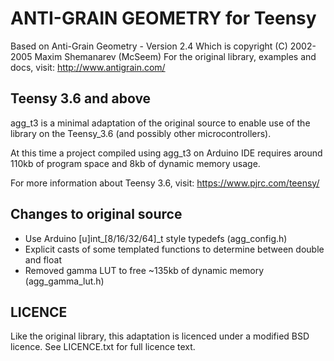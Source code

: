 # ANTI-GRAIN GEOMETRY for Teensy

Based on Anti-Grain Geometry - Version 2.4
Which is copyright (C) 2002-2005 Maxim Shemanarev (McSeem)
For the original library, examples and docs, visit:
http://www.antigrain.com/

## Teensy 3.6 and above
agg_t3 is a minimal adaptation of the original source to enable use of the library on the Teensy_3.6 (and possibly other microcontrollers).

At this time a project compiled using agg_t3 on Arduino IDE requires around 110kb of program space and 8kb of dynamic memory usage.

For more information about Teensy 3.6, visit:
https://www.pjrc.com/teensy/

## Changes to original source
- Use Arduino [u]int_[8/16/32/64]_t style typedefs (agg_config.h)
- Explicit casts of some templated functions to determine between double and float
- Removed gamma LUT to free ~135kb of dynamic memory (agg_gamma_lut.h)

## LICENCE
Like the original library, this adaptation is licenced under a modified BSD licence.
See LICENCE.txt for full licence text.
